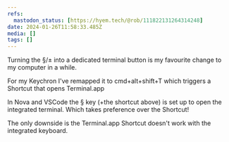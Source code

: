 ```yaml
---
refs:
  mastodon_status: [https://hyem.tech/@rob/111822131264314248]
date: 2024-01-26T11:58:33.485Z
media: []
tags: []
---
```


Turning the §/± into a dedicated terminal button is my favourite change to my computer in a while.

For my Keychron I've remapped it to cmd+alt+shift+T which triggers a Shortcut that opens Terminal.app

In Nova and VSCode the § key (+the shortcut above) is set up to open the integrated terminal. Which takes preference over the Shortcut!

The only downside is the Terminal.app Shortcut doesn't work with the integrated keyboard.
